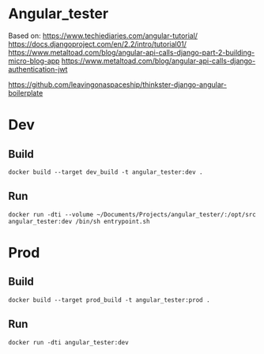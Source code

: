 # Angular_tester

Based on:
https://www.techiediaries.com/angular-tutorial/
https://docs.djangoproject.com/en/2.2/intro/tutorial01/
https://www.metaltoad.com/blog/angular-api-calls-django-part-2-building-micro-blog-app
https://www.metaltoad.com/blog/angular-api-calls-django-authentication-jwt

https://github.com/leavingonaspaceship/thinkster-django-angular-boilerplate

# Dev
## Build
`docker build --target dev_build -t angular_tester:dev .`
## Run
`docker run -dti --volume ~/Documents/Projects/angular_tester/:/opt/src angular_tester:dev /bin/sh entrypoint.sh`

# Prod 
## Build
`docker build --target prod_build -t angular_tester:prod .`
## Run
`docker run -dti angular_tester:dev`
